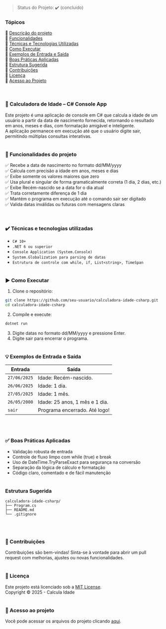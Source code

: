 > Status do Projeto: :heavy_check_mark: (concluido)

### Tópicos 
:small_blue_diamond: [Descrição do projeto]([#-calculadora-de-idade--c-console-app)<br>
:small_blue_diamond: [Funcionalidades](#-funcionalidades-do-projeto)<br>
:small_blue_diamond: [Técnicas e Tecnologias Utilizadas](#%EF%B8%8F-t%C3%A9cnicas-e-tecnologias-utilizadas)<br>
:small_blue_diamond: [Como Executar](#%EF%B8%8F-como-executar)<br>
:small_blue_diamond: [Exemplos de Entrada e Saída](#-exemplos-de-entrada-e-sa%C3%ADda)<br>
:small_blue_diamond: [Boas Práticas Aplicadas](#-boas-pr%C3%A1ticas-aplicadas)<br>
:small_blue_diamond: [Estrutura Sugerida](#estrutura-sugerida)<br>
:small_blue_diamond: [Contribuições](#-contribui%C3%A7%C3%B5es)<br>
:small_blue_diamond: [Licença](#-licen%C3%A7a)<br>
:small_blue_diamond: [Acesso ao Projeto](#-acesso-ao-projeto)<br><br><br>

### 🧠 Calculadora de Idade – C# Console App
Este projeto é uma aplicação de console em C# que calcula a idade de um usuário a partir da data de nascimento fornecida, retornando o resultado em anos, meses e dias, com formatação amigável e inteligente.<br> 
A aplicação permanece em execução até que o usuário digite sair, permitindo múltiplas consultas interativas.
<br><br>
### 🔨 Funcionalidades do projeto
✅ Recebe a data de nascimento no formato dd/MM/yyyy<br>
✅ Calcula com precisão a idade em anos, meses e dias<br>
✅ Exibe somente os valores maiores que zero<br>
✅ Usa plural e singular de forma gramaticalmente correta (1 dia, 2 dias, etc.)<br>
✅ Exibe Recém-nascido se a data for o dia atual<br>
✅ Trata corretamente diferença de 1 dia<br>
✅ Mantém o programa em execução até o comando sair ser digitado<br>
✅ Valida datas inválidas ou futuras com mensagens claras<br>
<br><br>
### ✔️ Técnicas e tecnologias utilizadas
- ``C# 10+``
- ``.NET 6 ou superior``
- ``Console Application (System.Console)``
- ``System.Globalization para parsing de datas``
- ``Estrutura de controle com while, if, List<string>, TimeSpan``
<br><br>
### ▶️ Como Executar
1. Clone o repositório:
```bash
git clone https://github.com/seu-usuario/calculadora-idade-csharp.git
cd calculadora-idade-csharp
```
2. Compile e execute:
```bash
dotnet run
```
3. Digite datas no formato dd/MM/yyyy e pressione Enter.<br>
4. Digite sair para encerrar o programa.
<br><br>
### 💡 Exemplos de Entrada e Saída
| Entrada      | Saída                          |
| ------------ | ------------------------------ |
| `27/06/2025` | Idade: Recém-nascido.          |
| `26/06/2025` | Idade: 1 dia.                  |
| `27/05/2025` | Idade: 1 mês.                  |
| `26/05/2000` | Idade: 25 anos, 1 mês e 1 dia. |
| `sair`       | Programa encerrado. Até logo!  |

<br><br> 
### ✅ Boas Práticas Aplicadas
- Validação robusta de entrada
- Controle de fluxo limpo com while (true) e break
- Uso de DateTime.TryParseExact para segurança na conversão
- Separação da lógica de cálculo e formatação
- Código claro, comentado e de fácil manutenção
<br><br>
###  Estrutura Sugerida
```
calculadora-idade-csharp/
├── Program.cs
├── README.md
└── .gitignore
```
<br><br>
### 🤝 Contribuições
Contribuições são bem-vindas! Sinta-se à vontade para abrir um pull request com melhorias, ajustes ou novas funcionalidades.
<br><br>
### 📄 Licença
Este projeto está licenciado sob a [MIT License]().<br>
Copyright :copyright: 2025 - Calcula Idade
<br><br>
### 📁 Acesso ao projeto
Você pode acessar os arquivos do projeto clicando [aqui](https://github.com/csperansabr/CalculaIdade/tree/master/src).
